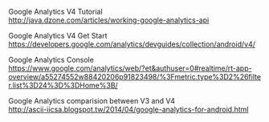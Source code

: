 Google Analytics V4 Tutorial<br />
http://java.dzone.com/articles/working-google-analytics-api<br />

Google Analytics V4 Get Start<br />
https://developers.google.com/analytics/devguides/collection/android/v4/<br />

Google Analytics Console<br />
https://www.google.com/analytics/web/?et&authuser=0#realtime/rt-app-overview/a55274552w88420206p91823498/%3Fmetric.type%3D2%26filter.list%3D24%3D%3DHome%3B/<br />

Google Analytics comparision between V3 and V4<br />
http://ascii-iicsa.blogspot.tw/2014/04/google-analytics-for-android.html